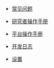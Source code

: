 <style> 
#blacktowhite { padding-right: 10px; } 
#blacktowhite:hover { cursor: pointer; text-decoration: underline; } 
</style>


* [常见问题](/FAQ/)

* [研究者操作手册](/researcher-manual/)

* [平台操作手册](/user-manual/)

* [开发日志](/develop/)

* [设置](/setting/)
